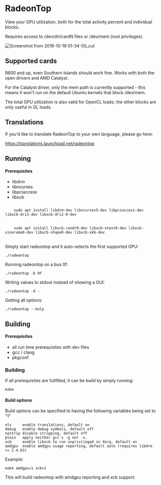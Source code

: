 RadeonTop
=========

View your GPU utilization, both for the total activity percent and individual blocks.

Requires access to /dev/dri/cardN files or /dev/mem (root privileges).

![Screenshot from 2019-10-19 01-34-50_cut](https://user-images.githubusercontent.com/11575/67134324-fdec5300-f211-11e9-8597-394d9c062fe7.png)

Supported cards
---------------

R600 and up, even Southern Islands should work fine.
Works with both the open drivers and AMD Catalyst.

For the Catalyst driver, only the mem path is currently supported - this
means it won't run on the default Ubuntu kernels that block /dev/mem.

The total GPU utilization is also valid for OpenCL loads; the other blocks
are only useful in GL loads.

Translations
------------

If you'd like to translate RadeonTop to your own language, please go here:

https://translations.launchpad.net/radeontop

Running
-------

#### Prerequisites

* libdrm
* libncurses
* libpciaccess
* libxcb

<code>
    sudo apt install libdrm-dev libncurses5-dev libpciaccess-dev libxcb-dri3-dev libxcb-dri2-0-dev 
</code><br>    
<code>
    sudo apt install libxcb-randr0-dev libxcb-xtest0-dev libxcb-xinerama0-dev libxcb-shape0-dev libxcb-xkb-dev
</code><br>


Simply start radeontop and it auto-selects the first supported GPU:

    ./radeontop


Running radeontop on a bus 0f:

    ./radeontop -b 0f


Writing values to stdout instead of showing a GUI:

    ./radeontop -d -


Getting all options:

    ./radeontop --help


Building
--------

#### Prerequisites
* all run time prerequisites with dev files
* gcc / clang
* pkgconf

### Building
If all prerequisites are fullfilled, it can be build by simply running:

    make

#### Build options

Build options can be specified to having the following variables being set to "1"

    nls     enable translations, default on
    debug   enable debug symbols, default off
    nostrip disable stripping, default off
    plain   apply neither gcc's -g nor -s.
    xcb     enable libxcb to run unprivileged in Xorg, default on
    amdgpu  enable amdgpu usage reporting, default auto (requires libdrm >= 2.4.63)


Example:

    make amdgpu=1 xcb=1

This will build radeontop with amdgpu reporting and xcb support.
